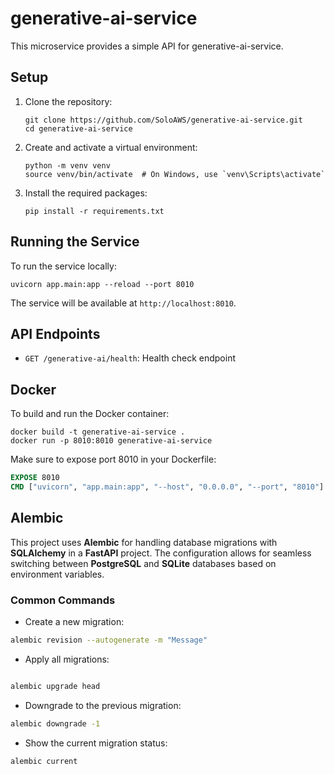 # generative-ai-service

This microservice provides a simple API for generative-ai-service.

## Setup

1. Clone the repository:

   ```
   git clone https://github.com/SoloAWS/generative-ai-service.git
   cd generative-ai-service
   ```

2. Create and activate a virtual environment:

   ```
   python -m venv venv
   source venv/bin/activate  # On Windows, use `venv\Scripts\activate`
   ```

3. Install the required packages:
   ```
   pip install -r requirements.txt
   ```

## Running the Service

To run the service locally:

```
uvicorn app.main:app --reload --port 8010
```

The service will be available at `http://localhost:8010`.

## API Endpoints

- `GET /generative-ai/health`: Health check endpoint

## Docker

To build and run the Docker container:

```
docker build -t generative-ai-service .
docker run -p 8010:8010 generative-ai-service
```

Make sure to expose port 8010 in your Dockerfile:

```dockerfile
EXPOSE 8010
CMD ["uvicorn", "app.main:app", "--host", "0.0.0.0", "--port", "8010"]
```

## Alembic

This project uses **Alembic** for handling database migrations with **SQLAlchemy** in a **FastAPI** project. The configuration allows for seamless switching between **PostgreSQL** and **SQLite** databases based on environment variables.

### Common Commands

- Create a new migration:

```bash
alembic revision --autogenerate -m "Message"
```

- Apply all migrations:

```bash

alembic upgrade head
```

- Downgrade to the previous migration:

```bash
alembic downgrade -1
```

- Show the current migration status:

```bash
alembic current
```
